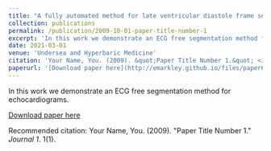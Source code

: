 ```yaml
---
title: "A fully automated method for late ventricular diastole frame selection in post-dive echocardiography without ECG gating"
collection: publications
permalink: /publication/2009-10-01-paper-title-number-1
excerpt: 'In this work we demonstrate an ECG free segmentation method for echocardiograms.'
date: 2021-03-01
venue: 'Undersea and Hyperbaric Medicine'
citation: 'Your Name, You. (2009). &quot;Paper Title Number 1.&quot; <i>Journal 1</i>. 1(1).'
paperurl: '[Download paper here](http://emarkley.github.io/files/paper6.pdf)'
---
```

In this work we demonstrate an ECG free segmentation method for echocardiograms.

[Download paper here](http://emarkley.github.io/files/paper6.pdf)

Recommended citation: Your Name, You. (2009). "Paper Title Number 1." <i>Journal 1</i>. 1(1).
